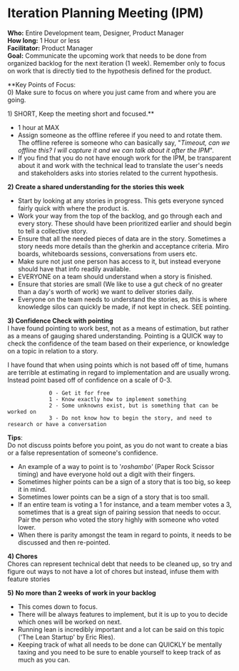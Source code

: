 # Iteration Planning Meeting \(IPM\)

**Who:** Entire Development team, Designer, Product Manager  
**How long:** 1 Hour or less  
**Facilitator:** Product Manager  
**Goal:** Communicate the upcoming work that needs to be done from organized backlog for the next iteration \(1 week\). Remember only to focus on work that is directly tied to the hypothesis defined for the product.

**Key Points of Focus:  
0\) Make sure to focus on where you just came from and where you are going.  
  
1\) SHORT, Keep the meeting short and focused.** 

* 1 hour at MAX
* Assign someone as the offline referee if you need to and rotate them. The offline referee is someone who can basically say, "_Timeout, can we offline this? I will capture it and we can talk about it after the IPM_".
* If you find that you do not have enough work for the IPM, be transparent about it and work with the technical lead to translate the user's needs and stakeholders asks into stories related to the current hypothesis. 

**2\) Create a shared understanding for the stories this week**

* Start by looking at any stories in progress. This gets everyone synced fairly quick with where the product is. 
* Work your way from the top of the backlog, and go through each and every story. These should have been prioritized earlier and should begin to tell a collective story.
* Ensure that all the needed pieces of data are in the story. Sometimes a story needs more details than the gherkin and acceptance criteria. Miro boards, whiteboards sessions, conversations from users etc. 
* Make sure not just one person has access to it, but instead everyone should have that info readily available.
* EVERYONE on a team should understand when a story is finished.
* Ensure that stories are small \(We like to use a gut check of no greater than a day's worth of work\) we want to deliver stories daily.
* Everyone on the team needs to understand the stories, as this is where knowledge silos can quickly be made, if not kept in check. SEE pointing.

**3\) Confidence Check with pointing**  
I have found pointing to work best, not as a means of estimation, but rather as a means of gauging shared understanding. Pointing is a QUICK way to check the confidence of the team based on their experience, or knowledge on a topic in relation to a story.   
  
I have found that when using points which is not based off of time, humans are terrible at estimating in regard to implementation and are usually wrong. Instead point based off of confidence on a scale of 0-3.  
  
                 0 - Get it for free  
                 1 - Know exactly how to implement something  
                 2 - Some unknowns exist, but is something that can be worked on  
                 3 - Do not know how to begin the story, and need to research or have a conversation  
   
**Tips**:  
Do not discuss points before you point, as you do not want to create a bias or a false representation of someone's confidence.

* An example of a way to point is to '_roshambo'_  \(Paper Rock Scissor timing\) and have everyone hold out a digit with their fingers.
* Sometimes higher points can be a sign of a story that is too big, so keep it in mind.
* Sometimes lower points can be a sign of a story that is too small.
* If an entire team is voting a 1 for instance, and a team member votes a 3, sometimes that is a great sign of pairing session that needs to occur. Pair the person who voted the story highly with someone who voted lower.
* When there is parity amongst the team in regard to points, it needs to be discussed and then re-pointed.

**4\) Chores**  
Chores can represent technical debt that needs to be cleaned up, so try and figure out ways to not have a lot of chores but instead, infuse them with feature stories

**5\)** **No more than 2 weeks of work in your backlog**

* This comes down to focus. 
* There will be always features to implement, but it is up to you to decide which ones will be worked on next.
* Running lean is incredibly important and a lot can be said on this topic \('The Lean Startup' by Eric Ries\).
* Keeping track of what all needs to be done can QUICKLY be mentally taxing and you need to be sure to enable yourself to keep track of as much as you can.

